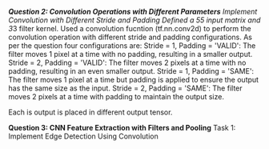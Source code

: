 ****Question 2: Convolution Operations with Different Parameters**
 Implement Convolution with Different Stride and Padding
Defined a 5*5 input matrix and 3*3 filter kernel.
Used a convolution fucntion (tf.nn.conv2d) to perform the convolution operation with different stride and padding configurations.
As per the question four configurations are:
Stride = 1, Padding = 'VALID': The filter moves 1 pixel at a time with no padding, resulting in a smaller output.
Stride = 2, Padding = 'VALID': The filter moves 2 pixels at a time with no padding, resulting in an even smaller output.
Stride = 1, Padding = 'SAME': The filter moves 1 pixel at a time but padding is applied to ensure the output has the same size as the input.
Stride = 2, Padding = 'SAME': The filter moves 2 pixels at a time with padding to maintain the output size.

Each is output is placed in different output tensor.


**Question 3: CNN Feature Extraction with Filters and Pooling**
Task 1: Implement Edge Detection Using Convolution 
